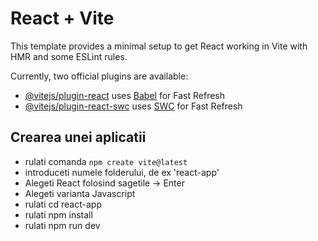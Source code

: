 # React + Vite

This template provides a minimal setup to get React working in Vite with HMR and some ESLint rules.

Currently, two official plugins are available:

- [@vitejs/plugin-react](https://github.com/vitejs/vite-plugin-react/blob/main/packages/plugin-react/README.md) uses [Babel](https://babeljs.io/) for Fast Refresh
- [@vitejs/plugin-react-swc](https://github.com/vitejs/vite-plugin-react-swc) uses [SWC](https://swc.rs/) for Fast Refresh

## Crearea unei aplicatii

- rulati comanda `npm create vite@latest`
- introduceti numele folderului, de ex 'react-app'
- Alegeti React folosind sagetile -> Enter
- Alegeti varianta Javascript
- rulati cd react-app
- rulati npm install
- rulati npm run dev
